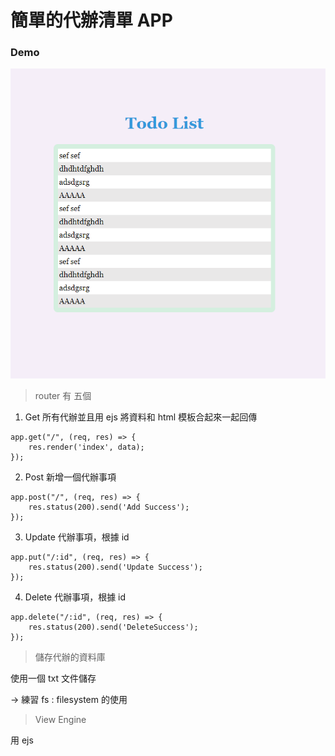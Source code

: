 # 簡單的代辦清單 APP

### Demo

![](./Demo.png)

> router 有 五個

1. Get 所有代辦並且用 ejs 將資料和 html 模板合起來一起回傳

```
app.get("/", (req, res) => {
	res.render('index', data);
});
```

2. Post 新增一個代辦事項

```
app.post("/", (req, res) => {
	res.status(200).send('Add Success');
});
```

3. Update 代辦事項，根據 id

```
app.put("/:id", (req, res) => {
	res.status(200).send('Update Success');
});
```

4. Delete 代辦事項，根據 id

```
app.delete("/:id", (req, res) => {
	res.status(200).send('DeleteSuccess');
});
```

> 儲存代辦的資料庫

使用一個 txt 文件儲存

→ 練習 fs : filesystem 的使用

> View Engine

用 ejs 
